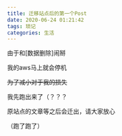```yaml
---
title: 迁移站点后的第一个Post
date: 2020-06-24 01:21:42
tags: 琐记
categories: 生活
---
```


由于和[数据删除]闹掰

我的aws马上就会停机

~~为了减小对于我的损失~~

我先跑出来了（？？？

原站点的文章等之后会迁出，请大家放心

（跑了跑了）